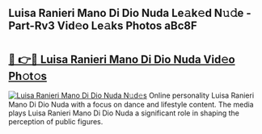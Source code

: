 ## Luisa Ranieri Mano Di Dio Nuda Le𝚊k𝚎d N𝚞𝚍e - Part-Rv3 Vid𝚎o Le𝚊ks Photos aBc8F

# <h2><a href="http://fbe50v.evod.top/?m=Luisa+Ranieri+Mano+Di+Dio+Nuda">🔗 👉🔴 Luisa Ranieri Mano Di Dio Nuda Vid𝚎o Ph𝚘t𝚘s</a></h2>

[![Luisa Ranieri Mano Di Dio Nuda N𝚞d𝚎s](https://i.imgur.com/8V9OHl7.gif)](http://fbe50v.evod.top/?m=Luisa+Ranieri+Mano+Di+Dio+Nuda)
Online personality Luisa Ranieri Mano Di Dio Nuda with a focus on dance and lifestyle content. The media plays Luisa Ranieri Mano Di Dio Nuda a significant role in shaping the perception of public figures. 
